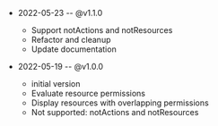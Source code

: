 - 2022-05-23 -- @v1.1.0
    - Support notActions and notResources
    - Refactor and cleanup
    - Update documentation 


- 2022-05-19 --  @v1.0.0
    - initial version
    - Evaluate resource permissions
    - Display resources with overlapping permissions
    - Not supported: notActions and notResources
